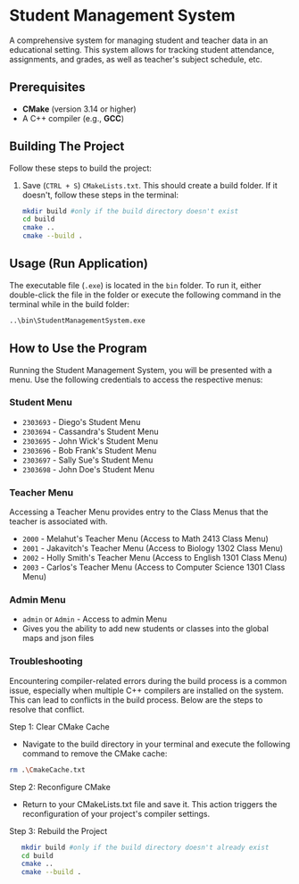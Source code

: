 # Student Management System
A comprehensive system for managing student and teacher data in an educational setting. This system allows for tracking student attendance, assignments, and grades, as well as teacher's 
subject schedule, etc.

## Prerequisites
- **CMake** (version 3.14 or higher)
- A C++ compiler (e.g., **GCC**)

## Building The Project

Follow these steps to build the project:

1. Save (`CTRL + S`) `CMakeLists.txt`. This should create a build folder. If it doesn't, follow these steps in the terminal:

    ```bash
    mkdir build #only if the build directory doesn't exist
    cd build
    cmake ..
    cmake --build .
    ```

## Usage (Run Application)

The executable file (`.exe`) is located in the `bin` folder. To run it, either double-click the file in the folder or execute the following command in the terminal while in the build folder:

```bash
..\bin\StudentManagementSystem.exe
```

## How to Use the Program

Running the Student Management System, you will be presented with a menu. Use the following credentials to access the respective menus:

### Student Menu

- `2303693` - Diego's Student Menu
- `2303694` - Cassandra's Student Menu
- `2303695` - John Wick's Student Menu
- `2303696` - Bob Frank's Student Menu
- `2303697` - Sally Sue's Student Menu
- `2303698` - John Doe's Student Menu

### Teacher Menu

Accessing a Teacher Menu provides entry to the Class Menus that the teacher is associated with.

- `2000` - Melahut's Teacher Menu (Access to Math 2413 Class Menu)
- `2001` - Jakavitch's Teacher Menu (Access to Biology 1302 Class Menu)
- `2002` - Holly Smith's Teacher Menu (Access to English 1301 Class Menu)
- `2003` - Carlos's Teacher Menu (Access to Computer Science 1301 Class Menu)

### Admin Menu
- `admin` or `Admin` - Access to admin Menu
-  Gives you the ability to add new students or classes into the global maps and json files

### Troubleshooting
Encountering compiler-related errors during the build process is a common issue, especially when multiple C++ compilers are installed on the system. This can lead to conflicts in the build process. Below are the steps to resolve that conflict.

Step 1: Clear CMake Cache
- Navigate to the build directory in your terminal and execute the following command to remove the CMake cache:

```bash
rm .\CmakeCache.txt
```
Step 2: Reconfigure CMake
- Return to your CMakeLists.txt file and save it. This action triggers the reconfiguration of your project's compiler settings.

Step 3: Rebuild the Project
 ```bash
    mkdir build #only if the build directory doesn't already exist
    cd build
    cmake ..
    cmake --build .
```
